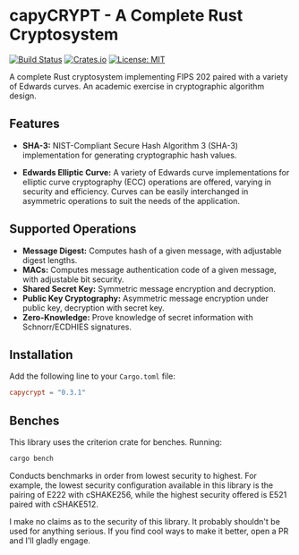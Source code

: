 # capyCRYPT - A Complete Rust Cryptosystem

[![Build Status](https://github.com/drcapybara/capyCRYPT-Rust/actions/workflows/rust.yml/badge.svg)](https://github.com/drcapybara/capyCRYPT-Rust/actions/workflows/rust.yml)
[![Crates.io](https://img.shields.io/crates/v/capycrypt?style=flat-square)](https://crates.io/crates/capycrypt)
[![License: MIT](https://img.shields.io/badge/License-MIT-yellow.svg)](https://github.com/drcapybara/capyCRYPT/blob/master/LICENSE.txt) 

A complete Rust cryptosystem implementing FIPS 202 paired with a variety of Edwards curves. An academic exercise in cryptographic algorithm design.

## Features
- **SHA-3:** NIST-Compliant Secure Hash Algorithm 3 (SHA-3) implementation for generating cryptographic hash values.

- **Edwards Elliptic Curve:** A variety of Edwards curve implementations for elliptic curve cryptography (ECC) operations are offered, varying in security and efficiency. Curves can be easily interchanged in asymmetric operations to suit the needs of the application.

## Supported Operations
- **Message Digest:** Computes hash of a given message, with adjustable digest lengths.
- **MACs:** Computes message authentication code of a given message, with adjustable bit security.
- **Shared Secret Key:** Symmetric message encryption and decryption.
- **Public Key Cryptography:** Asymmetric message encryption under public key, decryption with secret key.
- **Zero-Knowledge:** Prove knowledge of secret information with Schnorr/ECDHIES signatures.

## Installation
Add the following line to your `Cargo.toml` file:
```toml
capycrypt = "0.3.1"
```

## Benches
This library uses the criterion crate for benches. Running:
```bash
cargo bench
```
Conducts benchmarks in order from lowest security to highest. For example, the lowest security configuration available in this library is the pairing of E222 with cSHAKE256, while the highest security offered is E521 paired with cSHAKE512.

I make no claims as to the security of this library. It probably shouldn't be used for anything serious. If you find cool ways to make it better, open a PR and I'll gladly engage.